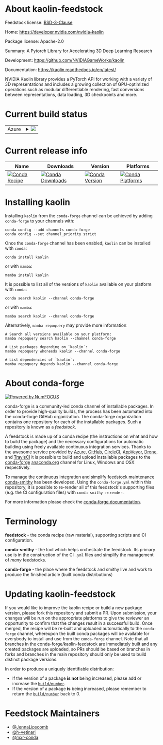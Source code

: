 About kaolin-feedstock
======================

Feedstock license: [BSD-3-Clause](https://github.com/conda-forge/kaolin-feedstock/blob/main/LICENSE.txt)

Home: https://developer.nvidia.com/nvidia-kaolin

Package license: Apache-2.0

Summary: A Pytorch Library for Accelerating 3D Deep Learning Research 

Development: https://github.com/NVIDIAGameWorks/kaolin

Documentation: https://kaolin.readthedocs.io/en/latest/

NVIDIA Kaolin library provides a PyTorch API for working with a variety
of 3D representations and includes a growing collection of
GPU-optimized operations such as modular differentiable rendering,
fast conversions between representations, data loading,
3D checkpoints and more.


Current build status
====================


<table>
    
  <tr>
    <td>Azure</td>
    <td>
      <details>
        <summary>
          <a href="https://dev.azure.com/conda-forge/feedstock-builds/_build/latest?definitionId=13949&branchName=main">
            <img src="https://dev.azure.com/conda-forge/feedstock-builds/_apis/build/status/kaolin-feedstock?branchName=main">
          </a>
        </summary>
        <table>
          <thead><tr><th>Variant</th><th>Status</th></tr></thead>
          <tbody><tr>
              <td>linux_64_cuda_compiler_version12.6cxx_compiler_version13python3.10.____cpython</td>
              <td>
                <a href="https://dev.azure.com/conda-forge/feedstock-builds/_build/latest?definitionId=13949&branchName=main">
                  <img src="https://dev.azure.com/conda-forge/feedstock-builds/_apis/build/status/kaolin-feedstock?branchName=main&jobName=linux&configuration=linux%20linux_64_cuda_compiler_version12.6cxx_compiler_version13python3.10.____cpython" alt="variant">
                </a>
              </td>
            </tr><tr>
              <td>linux_64_cuda_compiler_version12.6cxx_compiler_version13python3.11.____cpython</td>
              <td>
                <a href="https://dev.azure.com/conda-forge/feedstock-builds/_build/latest?definitionId=13949&branchName=main">
                  <img src="https://dev.azure.com/conda-forge/feedstock-builds/_apis/build/status/kaolin-feedstock?branchName=main&jobName=linux&configuration=linux%20linux_64_cuda_compiler_version12.6cxx_compiler_version13python3.11.____cpython" alt="variant">
                </a>
              </td>
            </tr><tr>
              <td>linux_64_cuda_compiler_version12.6cxx_compiler_version13python3.12.____cpython</td>
              <td>
                <a href="https://dev.azure.com/conda-forge/feedstock-builds/_build/latest?definitionId=13949&branchName=main">
                  <img src="https://dev.azure.com/conda-forge/feedstock-builds/_apis/build/status/kaolin-feedstock?branchName=main&jobName=linux&configuration=linux%20linux_64_cuda_compiler_version12.6cxx_compiler_version13python3.12.____cpython" alt="variant">
                </a>
              </td>
            </tr><tr>
              <td>linux_64_cuda_compiler_version12.6cxx_compiler_version13python3.13.____cp313</td>
              <td>
                <a href="https://dev.azure.com/conda-forge/feedstock-builds/_build/latest?definitionId=13949&branchName=main">
                  <img src="https://dev.azure.com/conda-forge/feedstock-builds/_apis/build/status/kaolin-feedstock?branchName=main&jobName=linux&configuration=linux%20linux_64_cuda_compiler_version12.6cxx_compiler_version13python3.13.____cp313" alt="variant">
                </a>
              </td>
            </tr><tr>
              <td>linux_64_cuda_compiler_version12.6cxx_compiler_version13python3.9.____cpython</td>
              <td>
                <a href="https://dev.azure.com/conda-forge/feedstock-builds/_build/latest?definitionId=13949&branchName=main">
                  <img src="https://dev.azure.com/conda-forge/feedstock-builds/_apis/build/status/kaolin-feedstock?branchName=main&jobName=linux&configuration=linux%20linux_64_cuda_compiler_version12.6cxx_compiler_version13python3.9.____cpython" alt="variant">
                </a>
              </td>
            </tr>
          </tbody>
        </table>
      </details>
    </td>
  </tr>
</table>

Current release info
====================

| Name | Downloads | Version | Platforms |
| --- | --- | --- | --- |
| [![Conda Recipe](https://img.shields.io/badge/recipe-kaolin-green.svg)](https://anaconda.org/conda-forge/kaolin) | [![Conda Downloads](https://img.shields.io/conda/dn/conda-forge/kaolin.svg)](https://anaconda.org/conda-forge/kaolin) | [![Conda Version](https://img.shields.io/conda/vn/conda-forge/kaolin.svg)](https://anaconda.org/conda-forge/kaolin) | [![Conda Platforms](https://img.shields.io/conda/pn/conda-forge/kaolin.svg)](https://anaconda.org/conda-forge/kaolin) |

Installing kaolin
=================

Installing `kaolin` from the `conda-forge` channel can be achieved by adding `conda-forge` to your channels with:

```
conda config --add channels conda-forge
conda config --set channel_priority strict
```

Once the `conda-forge` channel has been enabled, `kaolin` can be installed with `conda`:

```
conda install kaolin
```

or with `mamba`:

```
mamba install kaolin
```

It is possible to list all of the versions of `kaolin` available on your platform with `conda`:

```
conda search kaolin --channel conda-forge
```

or with `mamba`:

```
mamba search kaolin --channel conda-forge
```

Alternatively, `mamba repoquery` may provide more information:

```
# Search all versions available on your platform:
mamba repoquery search kaolin --channel conda-forge

# List packages depending on `kaolin`:
mamba repoquery whoneeds kaolin --channel conda-forge

# List dependencies of `kaolin`:
mamba repoquery depends kaolin --channel conda-forge
```


About conda-forge
=================

[![Powered by
NumFOCUS](https://img.shields.io/badge/powered%20by-NumFOCUS-orange.svg?style=flat&colorA=E1523D&colorB=007D8A)](https://numfocus.org)

conda-forge is a community-led conda channel of installable packages.
In order to provide high-quality builds, the process has been automated into the
conda-forge GitHub organization. The conda-forge organization contains one repository
for each of the installable packages. Such a repository is known as a *feedstock*.

A feedstock is made up of a conda recipe (the instructions on what and how to build
the package) and the necessary configurations for automatic building using freely
available continuous integration services. Thanks to the awesome service provided by
[Azure](https://azure.microsoft.com/en-us/services/devops/), [GitHub](https://github.com/),
[CircleCI](https://circleci.com/), [AppVeyor](https://www.appveyor.com/),
[Drone](https://cloud.drone.io/welcome), and [TravisCI](https://travis-ci.com/)
it is possible to build and upload installable packages to the
[conda-forge](https://anaconda.org/conda-forge) [anaconda.org](https://anaconda.org/)
channel for Linux, Windows and OSX respectively.

To manage the continuous integration and simplify feedstock maintenance
[conda-smithy](https://github.com/conda-forge/conda-smithy) has been developed.
Using the ``conda-forge.yml`` within this repository, it is possible to re-render all of
this feedstock's supporting files (e.g. the CI configuration files) with ``conda smithy rerender``.

For more information please check the [conda-forge documentation](https://conda-forge.org/docs/).

Terminology
===========

**feedstock** - the conda recipe (raw material), supporting scripts and CI configuration.

**conda-smithy** - the tool which helps orchestrate the feedstock.
                   Its primary use is in the construction of the CI ``.yml`` files
                   and simplify the management of *many* feedstocks.

**conda-forge** - the place where the feedstock and smithy live and work to
                  produce the finished article (built conda distributions)


Updating kaolin-feedstock
=========================

If you would like to improve the kaolin recipe or build a new
package version, please fork this repository and submit a PR. Upon submission,
your changes will be run on the appropriate platforms to give the reviewer an
opportunity to confirm that the changes result in a successful build. Once
merged, the recipe will be re-built and uploaded automatically to the
`conda-forge` channel, whereupon the built conda packages will be available for
everybody to install and use from the `conda-forge` channel.
Note that all branches in the conda-forge/kaolin-feedstock are
immediately built and any created packages are uploaded, so PRs should be based
on branches in forks and branches in the main repository should only be used to
build distinct package versions.

In order to produce a uniquely identifiable distribution:
 * If the version of a package **is not** being increased, please add or increase
   the [``build/number``](https://docs.conda.io/projects/conda-build/en/latest/resources/define-metadata.html#build-number-and-string).
 * If the version of a package **is** being increased, please remember to return
   the [``build/number``](https://docs.conda.io/projects/conda-build/en/latest/resources/define-metadata.html#build-number-and-string)
   back to 0.

Feedstock Maintainers
=====================

* [@JennaLipscomb](https://github.com/JennaLipscomb/)
* [@h-vetinari](https://github.com/h-vetinari/)
* [@mxr-conda](https://github.com/mxr-conda/)

